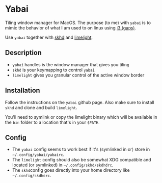 # Yabai

Tiling window manager for MacOS.
The purpose (to me) with `yabai` is to mimic the behavior of what I am used to
on linux using [i3 (gaps)](https://github.com/Airblader/i3).

Use `yabai` together with [skhd](https://github.com/koekeishiya/skhd) and [limelight](https://github.com/koekeishiya/limelight).

## Description

- `yabai` handles is the window manager that gives you tiling
- `skhd` is your keymapping to control `yabai`
- `limelight` gives you granular control of the active window border

## Installation

Follow the instructions on the `yabai` github page.
Also make sure to install `skhd` and clone and build `limelight`.

You'll need to symlink or copy the limelight binary which will be available in
the `bin` folder to a location that's in your `$PATH`.

## Config

- The `yabai` config seems to work best if it's (symlinked in or) store in `~/.config/yabai/yabairc`.
- The `limelight` config should also be somewhat XDG compatible and located
(or symlinked) in `~/.config/skhd/skdhdrc`.
- The `skhd`config goes directly into your home directory like `~/.config/skdhdrc`.
